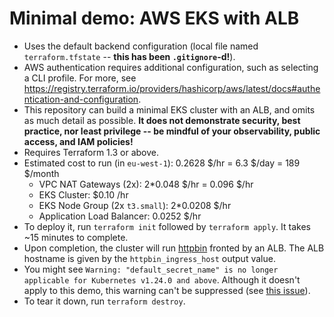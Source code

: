 Minimal demo: AWS EKS with ALB
==============================

- Uses the default backend configuration (local file named `terraform.tfstate` -- **this has been `.gitignore`-d!**).
- AWS authentication requires additional configuration, such as selecting a CLI profile. For more, see https://registry.terraform.io/providers/hashicorp/aws/latest/docs#authentication-and-configuration.
- This repository can build a minimal EKS cluster with an ALB, and omits as much detail as possible. **It does not demonstrate security, best practice, nor least privilege -- be mindful of your observability, public access, and IAM policies!**
- Requires Terraform 1.3 or above.
- Estimated cost to run (in `eu-west-1`): 0.2628 $/hr = 6.3 $/day = 189 $/month
  - VPC NAT Gateways (2x): 2*0.048 $/hr = 0.096 $/hr
  - EKS Cluster: $0.10 /hr
  - EKS Node Group (2x `t3.small`): 2*0.0208 $/hr
  - Application Load Balancer: 0.0252 $/hr
- To deploy it, run `terraform init` followed by `terraform apply`. It takes ~15 minutes to complete.
- Upon completion, the cluster will run [httpbin](https://github.com/postmanlabs/httpbin) fronted by an ALB. The ALB hostname is given by the `httpbin_ingress_host` output value.
- You might see `Warning: "default_secret_name" is no longer applicable for Kubernetes v1.24.0 and above`. Although it doesn't apply to this demo, this warning can't be suppressed (see [this issue](https://github.com/hashicorp/terraform-provider-kubernetes/issues/1990)).
- To tear it down, run `terraform destroy`.
